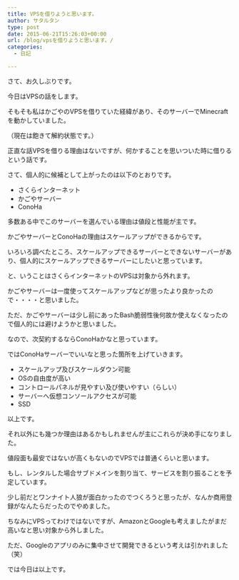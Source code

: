 ```yaml
---
title: VPSを借りようと思います。
author: サタルタン
type: post
date: 2015-06-21T15:26:03+00:00
url: /blog/vpsを借りようと思います。/
categories:
  - 日記

---
```

さて、お久しぶりです。

今日はVPSの話をします。

そもそも私はかごやのVPSを借りていた経緯があり、そのサーバーでMinecraftを動かしていました。
  
（現在は飽きて解約状態です。）

正直な話VPSを借りる理由はないですが、何かすることを思いついた時に借りるという話です。

さて、個人的に候補として上がったのは以下のとおりです。

  - さくらインターネット
  - かごやサーバー
  - ConoHa

多数ある中でこのサーバーを選んでいる理由は値段と性能が主です。

かごやサーバーとConoHaの理由はスケールアップができるからです。

いろいろ調べたところ、スケールアップできるサーバーとできないサーバーがあり、個人的にスケールアップできるサーバーにしたいと思っています。

と、いうことはさくらインターネットのVPSは対象から外れます。

かごやサーバーは一度使ってスケールアップなどが思ったより良かったので・・・・と思いました。

ただ、かごやサーバーは少し前にあったBash脆弱性後何故か使えなくなったので個人的には避けようかと思いました。

なので、次契約するならConoHaかなと思っています。

ではConoHaサーバーでいいなと思った箇所を上げていきます。

  - スケールアップ及びスケールダウン可能
  - OSの自由度が高い
  - コントロールパネルが見やすい及び使いやすい（らしい）
  - サーバーへ仮想コンソールアクセスが可能
  - SSD

以上です。

それ以外にも幾つか理由はあるかもしれませんが主にこれらが決め手になりました。

値段面も最安ではないが高くもないのでVPSでは普通くらいと思います。

もし、レンタルした場合サブドメインを割り当て、サービスを割り振ることを予定しています。

少し前だとワンナイト人狼が面白かったのでつくろうと思ったが、なんか商用登録がなんたらだったのでやめました。

ちなみにVPSってわけではないですが、AmazonとGoogleも考えましたがまだ高いなと思い対象から外しました。

ただ、Googleのアプリのみに集中させて開発できるという考えは引かれました（笑）

では今日は以上です。